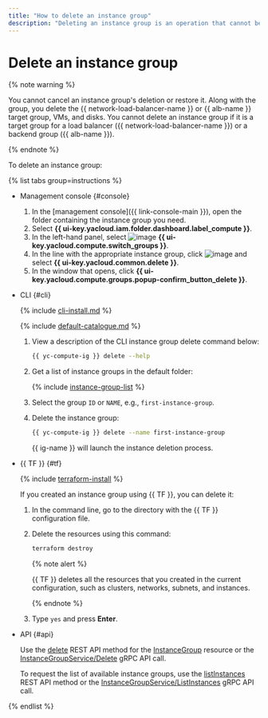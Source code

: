 ```yaml
---
title: "How to delete an instance group"
description: "Deleting an instance group is an operation that cannot be canceled or reversed. You cannot restore a deleted group. Along with the group, you delete the {{ network-load-balancer-name }} target group, instances, and disks. To delete an instance group, open the folder page in the management console. Select the {{ compute-full-name }} service. On the Virtual machines page, go to the Instance groups tab. Select Delete."
---
```


# Delete an instance group

{% note warning %}

You cannot cancel an instance group's deletion or restore it. Along with the group, you delete the {{ network-load-balancer-name }} or {{ alb-name }} target group, VMs, and disks. You cannot delete an instance group if it is a target group for a load balancer ({{ network-load-balancer-name }}) or a backend group ({{ alb-name }}).

{% endnote %}

To delete an instance group:

{% list tabs group=instructions %}

- Management console {#console}

   1. In the [management console]({{ link-console-main }}), open the folder containing the instance group you need.
   1. Select **{{ ui-key.yacloud.iam.folder.dashboard.label_compute }}**.
   1. In the left-hand panel, select ![image](../../../_assets/console-icons/layers-3-diagonal.svg) **{{ ui-key.yacloud.compute.switch_groups }}**.
   1. In the line with the appropriate instance group, click ![image](../../../_assets/console-icons/ellipsis.svg) and select **{{ ui-key.yacloud.common.delete }}**.
   1. In the window that opens, click **{{ ui-key.yacloud.compute.groups.popup-confirm_button_delete }}**.

- CLI {#cli}

   {% include [cli-install.md](../../../_includes/cli-install.md) %}

   {% include [default-catalogue.md](../../../_includes/default-catalogue.md) %}

   1. View a description of the CLI instance group delete command below:

      ```bash
      {{ yc-compute-ig }} delete --help
      ```

   1. Get a list of instance groups in the default folder:

      {% include [instance-group-list](../../../_includes/instance-groups/instance-group-list.md) %}

   1. Select the group `ID` or `NAME`, e.g., `first-instance-group`.
   1. Delete the instance group:

      ```bash
      {{ yc-compute-ig }} delete --name first-instance-group
      ```

      {{ ig-name }} will launch the instance deletion process.

- {{ TF }} {#tf}

   {% include [terraform-install](../../../_includes/terraform-install.md) %}

   If you created an instance group using {{ TF }}, you can delete it:
   1. In the command line, go to the directory with the {{ TF }} configuration file.
   1. Delete the resources using this command:

      ```bash
      terraform destroy
      ```

      {% note alert %}

      {{ TF }} deletes all the resources that you created in the current configuration, such as clusters, networks, subnets, and instances.

      {% endnote %}

   1. Type `yes` and press **Enter**.

- API {#api}

   Use the [delete](../../api-ref/InstanceGroup/delete.md) REST API method for the [InstanceGroup](../../api-ref/InstanceGroup/index.md) resource or the [InstanceGroupService/Delete](../../api-ref/grpc/instance_group_service.md#Delete) gRPC API call.

   To request the list of available instance groups, use the [listInstances](../../api-ref/InstanceGroup/listInstances.md) REST API method or the [InstanceGroupService/ListInstances](../../api-ref/grpc/instance_group_service.md#ListInstances) gRPC API call.

{% endlist %}